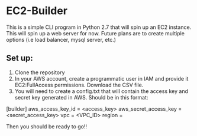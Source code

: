 # EC2-Builder

This is a simple CLI program in Python 2.7 that will spin up an EC2 instance. This will spin up a web server for now. Future plans are to create multiple options (i.e load balancer, mysql server, etc.)


## Set up:

1. Clone the repository
2. In your AWS account, create a programmatic user in IAM and provide it EC2:FullAccess permissions. Download the CSV file.
3. You will need to create a config.txt that will contain the access key and secret key generated in AWS. Should be in this format:

[builder]
aws_access_key_id = <access_key>
aws_secret_access_key = <secret_access_key>
vpc = <VPC_ID>
region = <region>

Then you should be ready to go!! 
